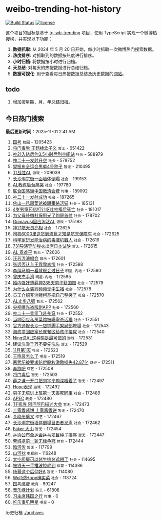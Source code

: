 # weibo-trending-hot-history

[![Build Status](https://github.com/lxw15337674/weibo-trending-hot-history/actions/workflows/nodejs.yml/badge.svg)](https://github.com/lxw15337674/weibo-trending-hot-history/actions)
[![license](https://img.shields.io/github/license/lxw15337674/weibo-trending-hot-history)](https://github.com/lxw15337674/weibo-trending-hot-history/blob/master/LICENSE)


这个项目的目标是基于 [tg-wb-trending](https://github.com/xiadd/tg-wb-trending) 项目，使用 TypeScript 实现一个微博热搜榜，并实现以下功能：

1. **数据抓取**: 从 2024 年 5 月 20 日开始，每小时抓取一次微博热门搜索数据。
2. **热度排序**: 对抓取到的数据按热度进行排序。
3. **小时归档**: 将数据按小时进行归档。
4. **天总结**: 对每天的热搜数据进行总结归档。
5. **数据可视化**: 用于查看每日热搜数据总结及历史数据的[网站](https://weibo-trending-hot-history.vercel.app/)。

## todo

1. 增加按星期、月、年总结归档。



## 今日热门搜索























































































































































































































































































































































































































































































































































































































































































































































































































































































































































































































































































































































































































































































































































































































































































































































































































































































































































































































































































































































































































































































































































































































































































































































































































































































































































































































































































































































































































































































































































































































































































































































































































































































































































































































































































































































































































































































































































































































































































































































































































































































































































































































































































































































































































































































































































































































































































































































































































































































































































































































































































































































































































































































































































































































































































































































































































































































































































































































































































































































































































































































































































































































































































































































































































































































































































































































































































































































































































































































































































































































































































































































































































































































































































































































































































































































































































































































































































































































































































































































































































































































































































































































































































































































































































































































































































































































































































































































































































































































































































































































































































































































































































































































































































































































































































































































































































































































































































































































































































































































































































































































































































































































































































































































































































































































































































































































































































































































































































































































































































































































































































































































































































































































































































































































































































































































































































































































































































































































































































































































































































































































































































































































































<!-- BEGIN -->

**最后更新时间**：2025-11-01 2:41 AM
1. [国考](https://m.weibo.cn/search?containerid=100103type%3D1%26t%3D10%26q%3D%E5%9B%BD%E8%80%83&stream_entry_id=31&isnewpage=1&extparam=seat%3D1%26band_rank%3D1%26lcate%3D5001%26flag%3D1%26pos%3D0%26filter_type%3Drealtimehot%26q%3D%25E5%259B%25BD%25E8%2580%2583%26c_type%3D31%26cate%3D5001%26stream_entry_id%3D31%26realpos%3D1%26dgr%3D0%26display_time%3D1761928587%26pre_seqid%3D17619285870740252667898&launchid=10000360-page_H5) `校园` - 1205423
2. [将门毒后 王鹤棣孟子义](https://m.weibo.cn/search?containerid=100103type%3D1%26t%3D10%26q%3D%E5%B0%86%E9%97%A8%E6%AF%92%E5%90%8E+%E7%8E%8B%E9%B9%A4%E6%A3%A3%E5%AD%9F%E5%AD%90%E4%B9%89&stream_entry_id=31&isnewpage=1&extparam=seat%3D1%26band_rank%3D2%26lcate%3D5001%26flag%3D2%26pos%3D1%26filter_type%3Drealtimehot%26q%3D%25E5%25B0%2586%25E9%2597%25A8%25E6%25AF%2592%25E5%2590%258E%2520%25E7%258E%258B%25E9%25B9%25A4%25E6%25A3%25A3%25E5%25AD%259F%25E5%25AD%2590%25E4%25B9%2589%26c_type%3D31%26cate%3D5001%26stream_entry_id%3D31%26realpos%3D2%26dgr%3D0%26display_time%3D1761928587%26pre_seqid%3D17619285870740252667898&launchid=10000360-page_H5) `暂无` - 651422
3. [神21入轨后约3.5小时后到空间站](https://m.weibo.cn/search?containerid=100103type%3D1%26t%3D10%26q%3D%23%E7%A5%9E21%E5%85%A5%E8%BD%A8%E5%90%8E%E7%BA%A63.5%E5%B0%8F%E6%97%B6%E5%90%8E%E5%88%B0%E7%A9%BA%E9%97%B4%E7%AB%99%23&stream_entry_id=31&isnewpage=1&extparam=seat%3D1%26band_rank%3D3%26lcate%3D5001%26flag%3D0%26pos%3D2%26filter_type%3Drealtimehot%26q%3D%2523%25E7%25A5%259E21%25E5%2585%25A5%25E8%25BD%25A8%25E5%2590%258E%25E7%25BA%25A63.5%25E5%25B0%258F%25E6%2597%25B6%25E5%2590%258E%25E5%2588%25B0%25E7%25A9%25BA%25E9%2597%25B4%25E7%25AB%2599%2523%26c_type%3D31%26cate%3D5001%26stream_entry_id%3D31%26realpos%3D3%26dgr%3D0%26display_time%3D1761928587%26pre_seqid%3D17619285870740252667898&launchid=10000360-page_H5) `社会` - 588979
4. [神二十一发射升空](https://m.weibo.cn/search?containerid=100103type%3D1%26t%3D10%26q%3D%23%E7%A5%9E%E4%BA%8C%E5%8D%81%E4%B8%80%E5%8F%91%E5%B0%84%E5%8D%87%E7%A9%BA%23&stream_entry_id=31&isnewpage=1&extparam=seat%3D1%26band_rank%3D4%26lcate%3D5001%26flag%3D1%26pos%3D4%26filter_type%3Drealtimehot%26q%3D%2523%25E7%25A5%259E%25E4%25BA%258C%25E5%258D%2581%25E4%25B8%2580%25E5%258F%2591%25E5%25B0%2584%25E5%258D%2587%25E7%25A9%25BA%2523%26c_type%3D31%26cate%3D5001%26stream_entry_id%3D31%26realpos%3D4%26dgr%3D0%26display_time%3D1761928587%26pre_seqid%3D17619285870740252667898&launchid=10000360-page_H5) `社会` - 578752
5. [樊振东全运会男单4号种子](https://m.weibo.cn/search?containerid=100103type%3D1%26t%3D10%26q%3D%E6%A8%8A%E6%8C%AF%E4%B8%9C%E5%85%A8%E8%BF%90%E4%BC%9A%E7%94%B7%E5%8D%954%E5%8F%B7%E7%A7%8D%E5%AD%90&stream_entry_id=31&isnewpage=1&extparam=seat%3D1%26band_rank%3D5%26lcate%3D5001%26flag%3D0%26pos%3D5%26filter_type%3Drealtimehot%26q%3D%25E6%25A8%258A%25E6%258C%25AF%25E4%25B8%259C%25E5%2585%25A8%25E8%25BF%2590%25E4%25BC%259A%25E7%2594%25B7%25E5%258D%25954%25E5%258F%25B7%25E7%25A7%258D%25E5%25AD%2590%26c_type%3D31%26cate%3D5001%26stream_entry_id%3D31%26realpos%3D5%26dgr%3D0%26display_time%3D1761928587%26pre_seqid%3D17619285870740252667898&launchid=10000360-page_H5) `暂无` - 210495
6. [T1战胜AL](https://m.weibo.cn/search?containerid=100103type%3D1%26t%3D10%26q%3DT1%E6%88%98%E8%83%9CAL&stream_entry_id=31&isnewpage=1&extparam=seat%3D1%26band_rank%3D6%26lcate%3D5001%26flag%3D0%26pos%3D6%26filter_type%3Drealtimehot%26q%3DT1%25E6%2588%2598%25E8%2583%259CAL%26c_type%3D31%26cate%3D5001%26stream_entry_id%3D31%26realpos%3D6%26dgr%3D0%26display_time%3D1761928587%26pre_seqid%3D17619285870740252667898&launchid=10000360-page_H5) `游戏` - 209039
7. [长沙潮宗街一面墙体倒塌](https://m.weibo.cn/search?containerid=100103type%3D1%26t%3D10%26q%3D%23%E9%95%BF%E6%B2%99%E6%BD%AE%E5%AE%97%E8%A1%97%E4%B8%80%E9%9D%A2%E5%A2%99%E4%BD%93%E5%80%92%E5%A1%8C%23&stream_entry_id=31&isnewpage=1&extparam=seat%3D1%26band_rank%3D7%26lcate%3D5001%26flag%3D0%26pos%3D7%26filter_type%3Drealtimehot%26q%3D%2523%25E9%2595%25BF%25E6%25B2%2599%25E6%25BD%25AE%25E5%25AE%2597%25E8%25A1%2597%25E4%25B8%2580%25E9%259D%25A2%25E5%25A2%2599%25E4%25BD%2593%25E5%2580%2592%25E5%25A1%258C%2523%26c_type%3D31%26cate%3D5001%26stream_entry_id%3D31%26realpos%3D7%26dgr%3D0%26display_time%3D1761928587%26pre_seqid%3D17619285870740252667898&launchid=10000360-page_H5) `社会` - 199153
8. [AL教练后台痛哭](https://m.weibo.cn/search?containerid=100103type%3D1%26t%3D10%26q%3D%23AL%E6%95%99%E7%BB%83%E5%90%8E%E5%8F%B0%E7%97%9B%E5%93%AD%23&stream_entry_id=31&isnewpage=1&extparam=seat%3D1%26band_rank%3D8%26lcate%3D5001%26flag%3D0%26pos%3D8%26filter_type%3Drealtimehot%26q%3D%2523AL%25E6%2595%2599%25E7%25BB%2583%25E5%2590%258E%25E5%258F%25B0%25E7%2597%259B%25E5%2593%25AD%2523%26c_type%3D31%26cate%3D5001%26stream_entry_id%3D31%26realpos%3D8%26dgr%3D0%26display_time%3D1761928587%26pre_seqid%3D17619285870740252667898&launchid=10000360-page_H5) `社会` - 197780
9. [联合国感谢中国缴清会费](https://m.weibo.cn/search?containerid=100103type%3D1%26t%3D10%26q%3D%23%E8%81%94%E5%90%88%E5%9B%BD%E6%84%9F%E8%B0%A2%E4%B8%AD%E5%9B%BD%E7%BC%B4%E6%B8%85%E4%BC%9A%E8%B4%B9%23&stream_entry_id=31&isnewpage=1&extparam=seat%3D1%26band_rank%3D9%26lcate%3D5001%26flag%3D0%26pos%3D9%26filter_type%3Drealtimehot%26q%3D%2523%25E8%2581%2594%25E5%2590%2588%25E5%259B%25BD%25E6%2584%259F%25E8%25B0%25A2%25E4%25B8%25AD%25E5%259B%25BD%25E7%25BC%25B4%25E6%25B8%2585%25E4%25BC%259A%25E8%25B4%25B9%2523%26c_type%3D31%26cate%3D5001%26stream_entry_id%3D31%26realpos%3D9%26dgr%3D0%26display_time%3D1761928587%26pre_seqid%3D17619285870740252667898&launchid=10000360-page_H5) `时事` - 189092
10. [神二十一发射成功](https://m.weibo.cn/search?containerid=100103type%3D1%26t%3D10%26q%3D%23%E7%A5%9E%E4%BA%8C%E5%8D%81%E4%B8%80%E5%8F%91%E5%B0%84%E6%88%90%E5%8A%9F%23&stream_entry_id=31&isnewpage=1&extparam=seat%3D1%26band_rank%3D10%26lcate%3D5001%26flag%3D1%26pos%3D10%26filter_type%3Drealtimehot%26q%3D%2523%25E7%25A5%259E%25E4%25BA%258C%25E5%258D%2581%25E4%25B8%2580%25E5%258F%2591%25E5%25B0%2584%25E6%2588%2590%25E5%258A%259F%2523%26c_type%3D31%26cate%3D5001%26stream_entry_id%3D31%26realpos%3D10%26dgr%3D0%26display_time%3D1761928587%26pre_seqid%3D17619285870740252667898&launchid=10000360-page_H5) `社会` - 187265
11. [佛山一私房菜馆被曝宰杀活猫](https://m.weibo.cn/search?containerid=100103type%3D1%26t%3D10%26q%3D%23%E4%BD%9B%E5%B1%B1%E4%B8%80%E7%A7%81%E6%88%BF%E8%8F%9C%E9%A6%86%E8%A2%AB%E6%9B%9D%E5%AE%B0%E6%9D%80%E6%B4%BB%E7%8C%AB%23&stream_entry_id=31&isnewpage=1&extparam=seat%3D1%26band_rank%3D11%26lcate%3D5001%26flag%3D0%26pos%3D11%26filter_type%3Drealtimehot%26q%3D%2523%25E4%25BD%259B%25E5%25B1%25B1%25E4%25B8%2580%25E7%25A7%2581%25E6%2588%25BF%25E8%258F%259C%25E9%25A6%2586%25E8%25A2%25AB%25E6%259B%259D%25E5%25AE%25B0%25E6%259D%2580%25E6%25B4%25BB%25E7%258C%25AB%2523%26c_type%3D31%26cate%3D5001%26stream_entry_id%3D31%26realpos%3D11%26dgr%3D0%26display_time%3D1761928587%26pre_seqid%3D17619285870740252667898&launchid=10000360-page_H5) `社会` - 185131
12. [4岁男童药店打针呕吐抽搐后死亡](https://m.weibo.cn/search?containerid=100103type%3D1%26t%3D10%26q%3D%234%E5%B2%81%E7%94%B7%E7%AB%A5%E8%8D%AF%E5%BA%97%E6%89%93%E9%92%88%E5%91%95%E5%90%90%E6%8A%BD%E6%90%90%E5%90%8E%E6%AD%BB%E4%BA%A1%23&stream_entry_id=31&isnewpage=1&extparam=seat%3D1%26band_rank%3D12%26lcate%3D5001%26flag%3D0%26pos%3D12%26filter_type%3Drealtimehot%26q%3D%25234%25E5%25B2%2581%25E7%2594%25B7%25E7%25AB%25A5%25E8%258D%25AF%25E5%25BA%2597%25E6%2589%2593%25E9%2592%2588%25E5%2591%2595%25E5%2590%2590%25E6%258A%25BD%25E6%2590%2590%25E5%2590%258E%25E6%25AD%25BB%25E4%25BA%25A1%2523%26c_type%3D31%26cate%3D5001%26stream_entry_id%3D31%26realpos%3D12%26dgr%3D0%26display_time%3D1761928587%26pre_seqid%3D17619285870740252667898&launchid=10000360-page_H5) `社会` - 181017
13. [为父母补缴社保用光了购房首付](https://m.weibo.cn/search?containerid=100103type%3D1%26t%3D10%26q%3D%23%E4%B8%BA%E7%88%B6%E6%AF%8D%E8%A1%A5%E7%BC%B4%E7%A4%BE%E4%BF%9D%E7%94%A8%E5%85%89%E4%BA%86%E8%B4%AD%E6%88%BF%E9%A6%96%E4%BB%98%23&stream_entry_id=31&isnewpage=1&extparam=seat%3D1%26band_rank%3D13%26lcate%3D5001%26flag%3D0%26pos%3D13%26filter_type%3Drealtimehot%26q%3D%2523%25E4%25B8%25BA%25E7%2588%25B6%25E6%25AF%258D%25E8%25A1%25A5%25E7%25BC%25B4%25E7%25A4%25BE%25E4%25BF%259D%25E7%2594%25A8%25E5%2585%2589%25E4%25BA%2586%25E8%25B4%25AD%25E6%2588%25BF%25E9%25A6%2596%25E4%25BB%2598%2523%26c_type%3D31%26cate%3D5001%26stream_entry_id%3D31%26realpos%3D13%26dgr%3D0%26display_time%3D1761928587%26pre_seqid%3D17619285870740252667898&launchid=10000360-page_H5) `社会` - 178702
14. [Gumayusi回应淘汰AL](https://m.weibo.cn/search?containerid=100103type%3D1%26t%3D10%26q%3DGumayusi%E5%9B%9E%E5%BA%94%E6%B7%98%E6%B1%B0AL&stream_entry_id=31&isnewpage=1&extparam=seat%3D1%26band_rank%3D14%26lcate%3D5001%26flag%3D0%26pos%3D14%26filter_type%3Drealtimehot%26q%3DGumayusi%25E5%259B%259E%25E5%25BA%2594%25E6%25B7%2598%25E6%25B1%25B0AL%26c_type%3D31%26cate%3D5001%26stream_entry_id%3D31%26realpos%3D14%26dgr%3D0%26display_time%3D1761928587%26pre_seqid%3D17619285870740252667898&launchid=10000360-page_H5) `游戏` - 175193
15. [神21航天员亮相](https://m.weibo.cn/search?containerid=100103type%3D1%26t%3D10%26q%3D%23%E7%A5%9E21%E8%88%AA%E5%A4%A9%E5%91%98%E4%BA%AE%E7%9B%B8%23&stream_entry_id=31&isnewpage=1&extparam=seat%3D1%26band_rank%3D15%26lcate%3D5001%26flag%3D0%26pos%3D15%26filter_type%3Drealtimehot%26q%3D%2523%25E7%25A5%259E21%25E8%2588%25AA%25E5%25A4%25A9%25E5%2591%2598%25E4%25BA%25AE%25E7%259B%25B8%2523%26c_type%3D31%26cate%3D5001%26stream_entry_id%3D31%26realpos%3D15%26dgr%3D0%26display_time%3D1761928587%26pre_seqid%3D17619285870740252667898&launchid=10000360-page_H5) `社会` - 172625
16. [司机6000里送货到酒泉才知是航天保障车](https://m.weibo.cn/search?containerid=100103type%3D1%26t%3D10%26q%3D%23%E5%8F%B8%E6%9C%BA6000%E9%87%8C%E9%80%81%E8%B4%A7%E5%88%B0%E9%85%92%E6%B3%89%E6%89%8D%E7%9F%A5%E6%98%AF%E8%88%AA%E5%A4%A9%E4%BF%9D%E9%9A%9C%E8%BD%A6%23&stream_entry_id=31&isnewpage=1&extparam=seat%3D1%26band_rank%3D16%26lcate%3D5001%26flag%3D0%26pos%3D16%26filter_type%3Drealtimehot%26q%3D%2523%25E5%258F%25B8%25E6%259C%25BA6000%25E9%2587%258C%25E9%2580%2581%25E8%25B4%25A7%25E5%2588%25B0%25E9%2585%2592%25E6%25B3%2589%25E6%2589%258D%25E7%259F%25A5%25E6%2598%25AF%25E8%2588%25AA%25E5%25A4%25A9%25E4%25BF%259D%25E9%259A%259C%25E8%25BD%25A6%2523%26c_type%3D31%26cate%3D5001%26stream_entry_id%3D31%26realpos%3D16%26dgr%3D0%26display_time%3D1761928587%26pre_seqid%3D17619285870740252667898&launchid=10000360-page_H5) `社会` - 172625
17. [科学家研发能治病的毒液机器人](https://m.weibo.cn/search?containerid=100103type%3D1%26t%3D10%26q%3D%23%E7%A7%91%E5%AD%A6%E5%AE%B6%E7%A0%94%E5%8F%91%E8%83%BD%E6%B2%BB%E7%97%85%E7%9A%84%E6%AF%92%E6%B6%B2%E6%9C%BA%E5%99%A8%E4%BA%BA%23&stream_entry_id=31&isnewpage=1&extparam=seat%3D1%26band_rank%3D17%26lcate%3D5001%26flag%3D1%26pos%3D17%26filter_type%3Drealtimehot%26q%3D%2523%25E7%25A7%2591%25E5%25AD%25A6%25E5%25AE%25B6%25E7%25A0%2594%25E5%258F%2591%25E8%2583%25BD%25E6%25B2%25BB%25E7%2597%2585%25E7%259A%2584%25E6%25AF%2592%25E6%25B6%25B2%25E6%259C%25BA%25E5%2599%25A8%25E4%25BA%25BA%2523%26c_type%3D31%26cate%3D5001%26stream_entry_id%3D31%26realpos%3D17%26dgr%3D0%26display_time%3D1761928587%26pre_seqid%3D17619285870740252667898&launchid=10000360-page_H5) `社会` - 172619
18. [731导演穿防弹衣出席日本试映](https://m.weibo.cn/search?containerid=100103type%3D1%26t%3D10%26q%3D731%E5%AF%BC%E6%BC%94%E7%A9%BF%E9%98%B2%E5%BC%B9%E8%A1%A3%E5%87%BA%E5%B8%AD%E6%97%A5%E6%9C%AC%E8%AF%95%E6%98%A0&stream_entry_id=31&isnewpage=1&extparam=seat%3D1%26band_rank%3D18%26lcate%3D5001%26flag%3D0%26pos%3D18%26filter_type%3Drealtimehot%26q%3D731%25E5%25AF%25BC%25E6%25BC%2594%25E7%25A9%25BF%25E9%2598%25B2%25E5%25BC%25B9%25E8%25A1%25A3%25E5%2587%25BA%25E5%25B8%25AD%25E6%2597%25A5%25E6%259C%25AC%25E8%25AF%2595%25E6%2598%25A0%26c_type%3D31%26cate%3D5001%26stream_entry_id%3D31%26realpos%3D18%26dgr%3D0%26display_time%3D1761928587%26pre_seqid%3D17619285870740252667898&launchid=10000360-page_H5) `暂无` - 172615
19. [AL 意难平](https://m.weibo.cn/search?containerid=100103type%3D1%26t%3D10%26q%3DAL+%E6%84%8F%E9%9A%BE%E5%B9%B3&stream_entry_id=31&isnewpage=1&extparam=seat%3D1%26band_rank%3D19%26lcate%3D5001%26flag%3D0%26pos%3D19%26filter_type%3Drealtimehot%26q%3DAL%2520%25E6%2584%258F%25E9%259A%25BE%25E5%25B9%25B3%26c_type%3D31%26cate%3D5001%26stream_entry_id%3D31%26realpos%3D19%26dgr%3D0%26display_time%3D1761928587%26pre_seqid%3D17619285870740252667898&launchid=10000360-page_H5) `暂无` - 172606
20. [汪苏泷演唱会](https://m.weibo.cn/search?containerid=100103type%3D1%26t%3D10%26q%3D%E6%B1%AA%E8%8B%8F%E6%B3%B7%E6%BC%94%E5%94%B1%E4%BC%9A&stream_entry_id=31&isnewpage=1&extparam=seat%3D1%26band_rank%3D20%26lcate%3D5001%26flag%3D0%26pos%3D20%26filter_type%3Drealtimehot%26q%3D%25E6%25B1%25AA%25E8%258B%258F%25E6%25B3%25B7%25E6%25BC%2594%25E5%2594%25B1%25E4%25BC%259A%26c_type%3D31%26cate%3D5001%26stream_entry_id%3D31%26realpos%3D20%26dgr%3D0%26display_time%3D1761928587%26pre_seqid%3D17619285870740252667898&launchid=10000360-page_H5) `音乐` - 172601
21. [张远否认与王霏霏恋情](https://m.weibo.cn/search?containerid=100103type%3D1%26t%3D10%26q%3D%23%E5%BC%A0%E8%BF%9C%E5%90%A6%E8%AE%A4%E4%B8%8E%E7%8E%8B%E9%9C%8F%E9%9C%8F%E6%81%8B%E6%83%85%23&stream_entry_id=31&isnewpage=1&extparam=seat%3D1%26band_rank%3D21%26lcate%3D5001%26flag%3D2%26pos%3D21%26filter_type%3Drealtimehot%26q%3D%2523%25E5%25BC%25A0%25E8%25BF%259C%25E5%2590%25A6%25E8%25AE%25A4%25E4%25B8%258E%25E7%258E%258B%25E9%259C%258F%25E9%259C%258F%25E6%2581%258B%25E6%2583%2585%2523%26c_type%3D31%26cate%3D5001%26stream_entry_id%3D31%26realpos%3D21%26dgr%3D0%26display_time%3D1761928587%26pre_seqid%3D17619285870740252667898&launchid=10000360-page_H5) `社会` - 172598
22. [李纯马頔一看就很会过日子](https://m.weibo.cn/search?containerid=100103type%3D1%26t%3D10%26q%3D%E6%9D%8E%E7%BA%AF%E9%A9%AC%E9%A0%94%E4%B8%80%E7%9C%8B%E5%B0%B1%E5%BE%88%E4%BC%9A%E8%BF%87%E6%97%A5%E5%AD%90&stream_entry_id=31&isnewpage=1&extparam=seat%3D1%26band_rank%3D22%26lcate%3D5001%26flag%3D2%26pos%3D22%26filter_type%3Drealtimehot%26q%3D%25E6%259D%258E%25E7%25BA%25AF%25E9%25A9%25AC%25E9%25A0%2594%25E4%25B8%2580%25E7%259C%258B%25E5%25B0%25B1%25E5%25BE%2588%25E4%25BC%259A%25E8%25BF%2587%25E6%2597%25A5%25E5%25AD%2590%26c_type%3D31%26cate%3D5001%26stream_entry_id%3D31%26realpos%3D22%26dgr%3D0%26display_time%3D1761928587%26pre_seqid%3D17619285870740252667898&launchid=10000360-page_H5) `明星-内地` - 172590
23. [曾庆杰手滑](https://m.weibo.cn/search?containerid=100103type%3D1%26t%3D10%26q%3D%E6%9B%BE%E5%BA%86%E6%9D%B0%E6%89%8B%E6%BB%91&stream_entry_id=31&isnewpage=1&extparam=seat%3D1%26band_rank%3D23%26lcate%3D5001%26flag%3D1%26pos%3D23%26filter_type%3Drealtimehot%26q%3D%25E6%259B%25BE%25E5%25BA%2586%25E6%259D%25B0%25E6%2589%258B%25E6%25BB%2591%26c_type%3D31%26cate%3D5001%26stream_entry_id%3D31%26realpos%3D23%26dgr%3D0%26display_time%3D1761928587%26pre_seqid%3D17619285870740252667898&launchid=10000360-page_H5) `明星-内地` - 172585
24. [婚内强奸遭羁押285天男子获国赔](https://m.weibo.cn/search?containerid=100103type%3D1%26t%3D10%26q%3D%23%E5%A9%9A%E5%86%85%E5%BC%BA%E5%A5%B8%E9%81%AD%E7%BE%81%E6%8A%BC285%E5%A4%A9%E7%94%B7%E5%AD%90%E8%8E%B7%E5%9B%BD%E8%B5%94%23&stream_entry_id=31&isnewpage=1&extparam=seat%3D1%26band_rank%3D24%26lcate%3D5001%26flag%3D0%26pos%3D24%26filter_type%3Drealtimehot%26q%3D%2523%25E5%25A9%259A%25E5%2586%2585%25E5%25BC%25BA%25E5%25A5%25B8%25E9%2581%25AD%25E7%25BE%2581%25E6%258A%25BC285%25E5%25A4%25A9%25E7%2594%25B7%25E5%25AD%2590%25E8%258E%25B7%25E5%259B%25BD%25E8%25B5%2594%2523%26c_type%3D31%26cate%3D5001%26stream_entry_id%3D31%26realpos%3D24%26dgr%3D0%26display_time%3D1761928587%26pre_seqid%3D17619285870740252667898&launchid=10000360-page_H5) `社会` - 172579
25. [为什么女装裤频频无中生裆](https://m.weibo.cn/search?containerid=100103type%3D1%26t%3D10%26q%3D%23%E4%B8%BA%E4%BB%80%E4%B9%88%E5%A5%B3%E8%A3%85%E8%A3%A4%E9%A2%91%E9%A2%91%E6%97%A0%E4%B8%AD%E7%94%9F%E8%A3%86%23&stream_entry_id=31&isnewpage=1&extparam=seat%3D1%26band_rank%3D25%26lcate%3D5001%26flag%3D0%26pos%3D25%26filter_type%3Drealtimehot%26q%3D%2523%25E4%25B8%25BA%25E4%25BB%2580%25E4%25B9%2588%25E5%25A5%25B3%25E8%25A3%2585%25E8%25A3%25A4%25E9%25A2%2591%25E9%25A2%2591%25E6%2597%25A0%25E4%25B8%25AD%25E7%2594%259F%25E8%25A3%2586%2523%26c_type%3D31%26cate%3D5001%26stream_entry_id%3D31%26realpos%3D25%26dgr%3D0%26display_time%3D1761928587%26pre_seqid%3D17619285870740252667898&launchid=10000360-page_H5) `社会` - 172578
26. [员工介绍非洲狮柯基把自己整笑了](https://m.weibo.cn/search?containerid=100103type%3D1%26t%3D10%26q%3D%23%E5%91%98%E5%B7%A5%E4%BB%8B%E7%BB%8D%E9%9D%9E%E6%B4%B2%E7%8B%AE%E6%9F%AF%E5%9F%BA%E6%8A%8A%E8%87%AA%E5%B7%B1%E6%95%B4%E7%AC%91%E4%BA%86%23&stream_entry_id=31&isnewpage=1&extparam=seat%3D1%26band_rank%3D26%26lcate%3D5001%26flag%3D1%26pos%3D26%26filter_type%3Drealtimehot%26q%3D%2523%25E5%2591%2598%25E5%25B7%25A5%25E4%25BB%258B%25E7%25BB%258D%25E9%259D%259E%25E6%25B4%25B2%25E7%258B%25AE%25E6%259F%25AF%25E5%259F%25BA%25E6%258A%258A%25E8%2587%25AA%25E5%25B7%25B1%25E6%2595%25B4%25E7%25AC%2591%25E4%25BA%2586%2523%26c_type%3D31%26cate%3D5001%26stream_entry_id%3D31%26realpos%3D26%26dgr%3D0%26display_time%3D1761928587%26pre_seqid%3D17619285870740252667898&launchid=10000360-page_H5) `社会` - 172570
27. [AL止步八强](https://m.weibo.cn/search?containerid=100103type%3D1%26t%3D10%26q%3DAL%E6%AD%A2%E6%AD%A5%E5%85%AB%E5%BC%BA&stream_entry_id=31&isnewpage=1&extparam=seat%3D1%26band_rank%3D27%26lcate%3D5001%26flag%3D0%26pos%3D27%26filter_type%3Drealtimehot%26q%3DAL%25E6%25AD%25A2%25E6%25AD%25A5%25E5%2585%25AB%25E5%25BC%25BA%26c_type%3D31%26cate%3D5001%26stream_entry_id%3D31%26realpos%3D27%26dgr%3D0%26display_time%3D1761928587%26pre_seqid%3D17619285870740252667898&launchid=10000360-page_H5) `暂无` - 172562
28. [央视曝光盗版剧APP](https://m.weibo.cn/search?containerid=100103type%3D1%26t%3D10%26q%3D%23%E5%A4%AE%E8%A7%86%E6%9B%9D%E5%85%89%E7%9B%97%E7%89%88%E5%89%A7APP%23&stream_entry_id=31&isnewpage=1&extparam=seat%3D1%26band_rank%3D28%26lcate%3D5001%26flag%3D0%26pos%3D28%26filter_type%3Drealtimehot%26q%3D%2523%25E5%25A4%25AE%25E8%25A7%2586%25E6%259B%259D%25E5%2585%2589%25E7%259B%2597%25E7%2589%2588%25E5%2589%25A7APP%2523%26c_type%3D31%26cate%3D5001%26stream_entry_id%3D31%26realpos%3D28%26dgr%3D0%26display_time%3D1761928587%26pre_seqid%3D17619285870740252667898&launchid=10000360-page_H5) `社会` - 172560
29. [神二十一乘组飞赴苍穹](https://m.weibo.cn/search?containerid=100103type%3D1%26t%3D10%26q%3D%23%E7%A5%9E%E4%BA%8C%E5%8D%81%E4%B8%80%E4%B9%98%E7%BB%84%E9%A3%9E%E8%B5%B4%E8%8B%8D%E7%A9%B9%23&stream_entry_id=31&isnewpage=1&extparam=seat%3D1%26band_rank%3D29%26lcate%3D5001%26flag%3D1%26pos%3D29%26filter_type%3Drealtimehot%26q%3D%2523%25E7%25A5%259E%25E4%25BA%258C%25E5%258D%2581%25E4%25B8%2580%25E4%25B9%2598%25E7%25BB%2584%25E9%25A3%259E%25E8%25B5%25B4%25E8%258B%258D%25E7%25A9%25B9%2523%26c_type%3D31%26cate%3D5001%26stream_entry_id%3D31%26realpos%3D29%26dgr%3D0%26display_time%3D1761928587%26pre_seqid%3D17619285870740252667898&launchid=10000360-page_H5) `社会` - 172552
30. [当地回应私房菜馆被曝宰杀活猫](https://m.weibo.cn/search?containerid=100103type%3D1%26t%3D10%26q%3D%23%E5%BD%93%E5%9C%B0%E5%9B%9E%E5%BA%94%E7%A7%81%E6%88%BF%E8%8F%9C%E9%A6%86%E8%A2%AB%E6%9B%9D%E5%AE%B0%E6%9D%80%E6%B4%BB%E7%8C%AB%23&stream_entry_id=31&isnewpage=1&extparam=seat%3D1%26band_rank%3D30%26lcate%3D5001%26flag%3D1%26pos%3D30%26filter_type%3Drealtimehot%26q%3D%2523%25E5%25BD%2593%25E5%259C%25B0%25E5%259B%259E%25E5%25BA%2594%25E7%25A7%2581%25E6%2588%25BF%25E8%258F%259C%25E9%25A6%2586%25E8%25A2%25AB%25E6%259B%259D%25E5%25AE%25B0%25E6%259D%2580%25E6%25B4%25BB%25E7%258C%25AB%2523%26c_type%3D31%26cate%3D5001%26stream_entry_id%3D31%26realpos%3D30%26dgr%3D0%26display_time%3D1761928587%26pre_seqid%3D17619285870740252667898&launchid=10000360-page_H5) `社会` - 172551
31. [官方通报长沙一店铺脚手架局部垮塌](https://m.weibo.cn/search?containerid=100103type%3D1%26t%3D10%26q%3D%23%E5%AE%98%E6%96%B9%E9%80%9A%E6%8A%A5%E9%95%BF%E6%B2%99%E4%B8%80%E5%BA%97%E9%93%BA%E8%84%9A%E6%89%8B%E6%9E%B6%E5%B1%80%E9%83%A8%E5%9E%AE%E5%A1%8C%23&stream_entry_id=31&isnewpage=1&extparam=seat%3D1%26band_rank%3D31%26lcate%3D5001%26flag%3D1%26pos%3D31%26filter_type%3Drealtimehot%26q%3D%2523%25E5%25AE%2598%25E6%2596%25B9%25E9%2580%259A%25E6%258A%25A5%25E9%2595%25BF%25E6%25B2%2599%25E4%25B8%2580%25E5%25BA%2597%25E9%2593%25BA%25E8%2584%259A%25E6%2589%258B%25E6%259E%25B6%25E5%25B1%2580%25E9%2583%25A8%25E5%259E%25AE%25E5%25A1%258C%2523%26c_type%3D31%26cate%3D5001%26stream_entry_id%3D31%26realpos%3D31%26dgr%3D0%26display_time%3D1761928587%26pre_seqid%3D17619285870740252667898&launchid=10000360-page_H5) `社会` - 172543
32. [海底捞回应家长就餐区给孩子接尿](https://m.weibo.cn/search?containerid=100103type%3D1%26t%3D10%26q%3D%23%E6%B5%B7%E5%BA%95%E6%8D%9E%E5%9B%9E%E5%BA%94%E5%AE%B6%E9%95%BF%E5%B0%B1%E9%A4%90%E5%8C%BA%E7%BB%99%E5%AD%A9%E5%AD%90%E6%8E%A5%E5%B0%BF%23&stream_entry_id=31&isnewpage=1&extparam=seat%3D1%26band_rank%3D32%26lcate%3D5001%26flag%3D0%26pos%3D32%26filter_type%3Drealtimehot%26q%3D%2523%25E6%25B5%25B7%25E5%25BA%2595%25E6%258D%259E%25E5%259B%259E%25E5%25BA%2594%25E5%25AE%25B6%25E9%2595%25BF%25E5%25B0%25B1%25E9%25A4%2590%25E5%258C%25BA%25E7%25BB%2599%25E5%25AD%25A9%25E5%25AD%2590%25E6%258E%25A5%25E5%25B0%25BF%2523%26c_type%3D31%26cate%3D5001%26stream_entry_id%3D31%26realpos%3D32%26dgr%3D0%26display_time%3D1761928587%26pre_seqid%3D17619285870740252667898&launchid=10000360-page_H5) `社会` - 172540
33. [Ning说AL这种输是最可惜的](https://m.weibo.cn/search?containerid=100103type%3D1%26t%3D10%26q%3DNing%E8%AF%B4AL%E8%BF%99%E7%A7%8D%E8%BE%93%E6%98%AF%E6%9C%80%E5%8F%AF%E6%83%9C%E7%9A%84&stream_entry_id=31&isnewpage=1&extparam=seat%3D1%26band_rank%3D33%26lcate%3D5001%26flag%3D0%26pos%3D33%26filter_type%3Drealtimehot%26q%3DNing%25E8%25AF%25B4AL%25E8%25BF%2599%25E7%25A7%258D%25E8%25BE%2593%25E6%2598%25AF%25E6%259C%2580%25E5%258F%25AF%25E6%2583%259C%25E7%259A%2584%26c_type%3D31%26cate%3D5001%26stream_entry_id%3D31%26realpos%3D33%26dgr%3D0%26display_time%3D1761928587%26pre_seqid%3D17619285870740252667898&launchid=10000360-page_H5) `游戏` - 172531
34. [建议洗澡千万不要先洗头](https://m.weibo.cn/search?containerid=100103type%3D1%26t%3D10%26q%3D%E5%BB%BA%E8%AE%AE%E6%B4%97%E6%BE%A1%E5%8D%83%E4%B8%87%E4%B8%8D%E8%A6%81%E5%85%88%E6%B4%97%E5%A4%B4&stream_entry_id=31&isnewpage=1&extparam=seat%3D1%26band_rank%3D34%26lcate%3D5001%26flag%3D0%26pos%3D34%26filter_type%3Drealtimehot%26q%3D%25E5%25BB%25BA%25E8%25AE%25AE%25E6%25B4%2597%25E6%25BE%25A1%25E5%258D%2583%25E4%25B8%2587%25E4%25B8%258D%25E8%25A6%2581%25E5%2585%2588%25E6%25B4%2597%25E5%25A4%25B4%26c_type%3D31%26cate%3D5001%26stream_entry_id%3D31%26realpos%3D34%26dgr%3D0%26display_time%3D1761928587%26pre_seqid%3D17619285870740252667898&launchid=10000360-page_H5) `暂无` - 172529
35. [11月第1天](https://m.weibo.cn/search?containerid=100103type%3D1%26t%3D10%26q%3D%2311%E6%9C%88%E7%AC%AC1%E5%A4%A9%23&stream_entry_id=31&isnewpage=1&extparam=seat%3D1%26band_rank%3D35%26lcate%3D5001%26flag%3D1%26pos%3D35%26filter_type%3Drealtimehot%26q%3D%252311%25E6%259C%2588%25E7%25AC%25AC1%25E5%25A4%25A9%2523%26c_type%3D31%26cate%3D5001%26stream_entry_id%3D31%26realpos%3D35%26dgr%3D0%26display_time%3D1761928587%26pre_seqid%3D17619285870740252667898&launchid=10000360-page_H5) `社会` - 172523
36. [王晓晨怎么了](https://m.weibo.cn/search?containerid=100103type%3D1%26t%3D10%26q%3D%23%E7%8E%8B%E6%99%93%E6%99%A8%E6%80%8E%E4%B9%88%E4%BA%86%23&stream_entry_id=31&isnewpage=1&extparam=seat%3D1%26band_rank%3D36%26lcate%3D5001%26flag%3D0%26pos%3D36%26filter_type%3Drealtimehot%26q%3D%2523%25E7%258E%258B%25E6%2599%2593%25E6%2599%25A8%25E6%2580%258E%25E4%25B9%2588%25E4%25BA%2586%2523%26c_type%3D31%26cate%3D5001%26stream_entry_id%3D31%26realpos%3D36%26dgr%3D0%26display_time%3D1761928587%26pre_seqid%3D17619285870740252667898&launchid=10000360-page_H5) `明星` - 172519
37. [寒武纪被要求赔偿股权激励损失42.87亿](https://m.weibo.cn/search?containerid=100103type%3D1%26t%3D10%26q%3D%23%E5%AF%92%E6%AD%A6%E7%BA%AA%E8%A2%AB%E8%A6%81%E6%B1%82%E8%B5%94%E5%81%BF%E8%82%A1%E6%9D%83%E6%BF%80%E5%8A%B1%E6%8D%9F%E5%A4%B142.87%E4%BA%BF%23&stream_entry_id=31&isnewpage=1&extparam=seat%3D1%26band_rank%3D37%26lcate%3D5001%26flag%3D1%26pos%3D37%26filter_type%3Drealtimehot%26q%3D%2523%25E5%25AF%2592%25E6%25AD%25A6%25E7%25BA%25AA%25E8%25A2%25AB%25E8%25A6%2581%25E6%25B1%2582%25E8%25B5%2594%25E5%2581%25BF%25E8%2582%25A1%25E6%259D%2583%25E6%25BF%2580%25E5%258A%25B1%25E6%258D%259F%25E5%25A4%25B142.87%25E4%25BA%25BF%2523%26c_type%3D31%26cate%3D5001%26stream_entry_id%3D31%26realpos%3D37%26dgr%3D0%26display_time%3D1761928587%26pre_seqid%3D17619285870740252667898&launchid=10000360-page_H5) `财经` - 172511
38. [奔跑吧](https://m.weibo.cn/search?containerid=100103type%3D1%26t%3D10%26q%3D%E5%A5%94%E8%B7%91%E5%90%A7&stream_entry_id=31&isnewpage=1&extparam=seat%3D1%26band_rank%3D38%26lcate%3D5001%26flag%3D1%26pos%3D38%26filter_type%3Drealtimehot%26q%3D%25E5%25A5%2594%25E8%25B7%2591%25E5%2590%25A7%26c_type%3D31%26cate%3D5001%26stream_entry_id%3D31%26realpos%3D38%26dgr%3D0%26display_time%3D1761928587%26pre_seqid%3D17619285870740252667898&launchid=10000360-page_H5) `综艺` - 172508
39. [将门毒后](https://m.weibo.cn/search?containerid=100103type%3D1%26t%3D10%26q%3D%E5%B0%86%E9%97%A8%E6%AF%92%E5%90%8E&stream_entry_id=31&isnewpage=1&extparam=seat%3D1%26band_rank%3D39%26lcate%3D5001%26flag%3D0%26pos%3D39%26filter_type%3Drealtimehot%26q%3D%25E5%25B0%2586%25E9%2597%25A8%25E6%25AF%2592%25E5%2590%258E%26c_type%3D31%26cate%3D5001%26stream_entry_id%3D31%26realpos%3D39%26dgr%3D0%26display_time%3D1761928587%26pre_seqid%3D17619285870740252667898&launchid=10000360-page_H5) `暂无` - 172503
40. [薛之谦一开口把刘宇宁周深噎着了](https://m.weibo.cn/search?containerid=100103type%3D1%26t%3D10%26q%3D%E8%96%9B%E4%B9%8B%E8%B0%A6%E4%B8%80%E5%BC%80%E5%8F%A3%E6%8A%8A%E5%88%98%E5%AE%87%E5%AE%81%E5%91%A8%E6%B7%B1%E5%99%8E%E7%9D%80%E4%BA%86&stream_entry_id=31&isnewpage=1&extparam=seat%3D1%26band_rank%3D40%26lcate%3D5001%26flag%3D1%26pos%3D40%26filter_type%3Drealtimehot%26q%3D%25E8%2596%259B%25E4%25B9%258B%25E8%25B0%25A6%25E4%25B8%2580%25E5%25BC%2580%25E5%258F%25A3%25E6%258A%258A%25E5%2588%2598%25E5%25AE%2587%25E5%25AE%2581%25E5%2591%25A8%25E6%25B7%25B1%25E5%2599%258E%25E7%259D%2580%25E4%25BA%2586%26c_type%3D31%26cate%3D5001%26stream_entry_id%3D31%26realpos%3D40%26dgr%3D0%26display_time%3D1761928587%26pre_seqid%3D17619285870740252667898&launchid=10000360-page_H5) `暂无` - 172497
41. [Hope表现](https://m.weibo.cn/search?containerid=100103type%3D1%26t%3D10%26q%3D%23Hope%E8%A1%A8%E7%8E%B0%23&stream_entry_id=31&isnewpage=1&extparam=seat%3D1%26band_rank%3D41%26lcate%3D5001%26flag%3D0%26pos%3D41%26filter_type%3Drealtimehot%26q%3D%2523Hope%25E8%25A1%25A8%25E7%258E%25B0%2523%26c_type%3D31%26cate%3D5001%26stream_entry_id%3D31%26realpos%3D41%26dgr%3D0%26display_time%3D1761928587%26pre_seqid%3D17619285870740252667898&launchid=10000360-page_H5) `游戏` - 172492
42. [男子无培训上班第一天害死同事](https://m.weibo.cn/search?containerid=100103type%3D1%26t%3D10%26q%3D%23%E7%94%B7%E5%AD%90%E6%97%A0%E5%9F%B9%E8%AE%AD%E4%B8%8A%E7%8F%AD%E7%AC%AC%E4%B8%80%E5%A4%A9%E5%AE%B3%E6%AD%BB%E5%90%8C%E4%BA%8B%23&stream_entry_id=31&isnewpage=1&extparam=seat%3D1%26band_rank%3D42%26lcate%3D5001%26flag%3D0%26pos%3D42%26filter_type%3Drealtimehot%26q%3D%2523%25E7%2594%25B7%25E5%25AD%2590%25E6%2597%25A0%25E5%259F%25B9%25E8%25AE%25AD%25E4%25B8%258A%25E7%258F%25AD%25E7%25AC%25AC%25E4%25B8%2580%25E5%25A4%25A9%25E5%25AE%25B3%25E6%25AD%25BB%25E5%2590%258C%25E4%25BA%258B%2523%26c_type%3D31%26cate%3D5001%26stream_entry_id%3D31%26realpos%3D42%26dgr%3D0%26display_time%3D1761928587%26pre_seqid%3D17619285870740252667898&launchid=10000360-page_H5) `社会` - 172489
43. [APEC](https://m.weibo.cn/search?containerid=100103type%3D1%26t%3D10%26q%3DAPEC&stream_entry_id=31&isnewpage=1&extparam=seat%3D1%26band_rank%3D43%26lcate%3D5001%26flag%3D0%26pos%3D43%26filter_type%3Drealtimehot%26q%3DAPEC%26c_type%3D31%26cate%3D5001%26stream_entry_id%3D31%26realpos%3D43%26dgr%3D0%26display_time%3D1761928587%26pre_seqid%3D17619285870740252667898&launchid=10000360-page_H5) `政务` - 172480
44. [TF家族 阿巴阿巴描述大会](https://m.weibo.cn/search?containerid=100103type%3D1%26t%3D10%26q%3DTF%E5%AE%B6%E6%97%8F+%E9%98%BF%E5%B7%B4%E9%98%BF%E5%B7%B4%E6%8F%8F%E8%BF%B0%E5%A4%A7%E4%BC%9A&stream_entry_id=31&isnewpage=1&extparam=seat%3D1%26band_rank%3D44%26lcate%3D5001%26flag%3D1%26pos%3D44%26filter_type%3Drealtimehot%26q%3DTF%25E5%25AE%25B6%25E6%2597%258F%2520%25E9%2598%25BF%25E5%25B7%25B4%25E9%2598%25BF%25E5%25B7%25B4%25E6%258F%258F%25E8%25BF%25B0%25E5%25A4%25A7%25E4%25BC%259A%26c_type%3D31%26cate%3D5001%26stream_entry_id%3D31%26realpos%3D44%26dgr%3D0%26display_time%3D1761928587%26pre_seqid%3D17619285870740252667898&launchid=10000360-page_H5) `暂无` - 172473
45. [土家香酱饼 土家酱香饼](https://m.weibo.cn/search?containerid=100103type%3D1%26t%3D10%26q%3D%E5%9C%9F%E5%AE%B6%E9%A6%99%E9%85%B1%E9%A5%BC+%E5%9C%9F%E5%AE%B6%E9%85%B1%E9%A6%99%E9%A5%BC&stream_entry_id=31&isnewpage=1&extparam=seat%3D1%26band_rank%3D45%26lcate%3D5001%26flag%3D0%26pos%3D45%26filter_type%3Drealtimehot%26q%3D%25E5%259C%259F%25E5%25AE%25B6%25E9%25A6%2599%25E9%2585%25B1%25E9%25A5%25BC%2520%25E5%259C%259F%25E5%25AE%25B6%25E9%2585%25B1%25E9%25A6%2599%25E9%25A5%25BC%26c_type%3D31%26cate%3D5001%26stream_entry_id%3D31%26realpos%3D45%26dgr%3D0%26display_time%3D1761928587%26pre_seqid%3D17619285870740252667898&launchid=10000360-page_H5) `暂无` - 172470
46. [关晓彤劈叉](https://m.weibo.cn/search?containerid=100103type%3D1%26t%3D10%26q%3D%E5%85%B3%E6%99%93%E5%BD%A4%E5%8A%88%E5%8F%89&stream_entry_id=31&isnewpage=1&extparam=seat%3D1%26band_rank%3D46%26lcate%3D5001%26flag%3D0%26pos%3D46%26filter_type%3Drealtimehot%26q%3D%25E5%2585%25B3%25E6%2599%2593%25E5%25BD%25A4%25E5%258A%2588%25E5%258F%2589%26c_type%3D31%26cate%3D5001%26stream_entry_id%3D31%26realpos%3D46%26dgr%3D0%26display_time%3D1761928587%26pre_seqid%3D17619285870740252667898&launchid=10000360-page_H5) `综艺` - 172467
47. [长沙潮宗街墙体倒塌目击者发声](https://m.weibo.cn/search?containerid=100103type%3D1%26t%3D10%26q%3D%23%E9%95%BF%E6%B2%99%E6%BD%AE%E5%AE%97%E8%A1%97%E5%A2%99%E4%BD%93%E5%80%92%E5%A1%8C%E7%9B%AE%E5%87%BB%E8%80%85%E5%8F%91%E5%A3%B0%23&stream_entry_id=31&isnewpage=1&extparam=seat%3D1%26band_rank%3D47%26lcate%3D5001%26flag%3D1%26pos%3D47%26filter_type%3Drealtimehot%26q%3D%2523%25E9%2595%25BF%25E6%25B2%2599%25E6%25BD%25AE%25E5%25AE%2597%25E8%25A1%2597%25E5%25A2%2599%25E4%25BD%2593%25E5%2580%2592%25E5%25A1%258C%25E7%259B%25AE%25E5%2587%25BB%25E8%2580%2585%25E5%258F%2591%25E5%25A3%25B0%2523%26c_type%3D31%26cate%3D5001%26stream_entry_id%3D31%26realpos%3D47%26dgr%3D0%26display_time%3D1761928587%26pre_seqid%3D17619285870740252667898&launchid=10000360-page_H5) `社会` - 172462
48. [Faker 大山](https://m.weibo.cn/search?containerid=100103type%3D1%26t%3D10%26q%3DFaker+%E5%A4%A7%E5%B1%B1&stream_entry_id=31&isnewpage=1&extparam=seat%3D1%26band_rank%3D48%26lcate%3D5001%26flag%3D1%26pos%3D48%26filter_type%3Drealtimehot%26q%3DFaker%2520%25E5%25A4%25A7%25E5%25B1%25B1%26c_type%3D31%26cate%3D5001%26stream_entry_id%3D31%26realpos%3D48%26dgr%3D0%26display_time%3D1761928587%26pre_seqid%3D17619285870740252667898&launchid=10000360-page_H5) `暂无` - 172454
49. [乒协公布全运会乒乓项目种子排序](https://m.weibo.cn/search?containerid=100103type%3D1%26t%3D10%26q%3D%E4%B9%92%E5%8D%8F%E5%85%AC%E5%B8%83%E5%85%A8%E8%BF%90%E4%BC%9A%E4%B9%92%E4%B9%93%E9%A1%B9%E7%9B%AE%E7%A7%8D%E5%AD%90%E6%8E%92%E5%BA%8F&stream_entry_id=31&isnewpage=1&extparam=seat%3D1%26band_rank%3D49%26lcate%3D5001%26flag%3D0%26pos%3D49%26filter_type%3Drealtimehot%26q%3D%25E4%25B9%2592%25E5%258D%258F%25E5%2585%25AC%25E5%25B8%2583%25E5%2585%25A8%25E8%25BF%2590%25E4%25BC%259A%25E4%25B9%2592%25E4%25B9%2593%25E9%25A1%25B9%25E7%259B%25AE%25E7%25A7%258D%25E5%25AD%2590%25E6%258E%2592%25E5%25BA%258F%26c_type%3D31%26cate%3D5001%26stream_entry_id%3D31%26realpos%3D49%26dgr%3D0%26display_time%3D1761928587%26pre_seqid%3D17619285870740252667898&launchid=10000360-page_H5) `暂无` - 172447
50. [蓉城提前一轮无缘争冠](https://m.weibo.cn/search?containerid=100103type%3D1%26t%3D10%26q%3D%23%E8%93%89%E5%9F%8E%E6%8F%90%E5%89%8D%E4%B8%80%E8%BD%AE%E6%97%A0%E7%BC%98%E4%BA%89%E5%86%A0%23&stream_entry_id=31&isnewpage=1&extparam=seat%3D1%26band_rank%3D50%26lcate%3D5001%26flag%3D1%26pos%3D50%26filter_type%3Drealtimehot%26q%3D%2523%25E8%2593%2589%25E5%259F%258E%25E6%258F%2590%25E5%2589%258D%25E4%25B8%2580%25E8%25BD%25AE%25E6%2597%25A0%25E7%25BC%2598%25E4%25BA%2589%25E5%2586%25A0%2523%26c_type%3D31%26cate%3D5001%26stream_entry_id%3D31%26realpos%3D50%26dgr%3D0%26display_time%3D1761928587%26pre_seqid%3D17619285870740252667898&launchid=10000360-page_H5) `体育` - 172444
51. [暗河传](https://m.weibo.cn/search?containerid=100103type%3D1%26t%3D10%26q%3D%E6%9A%97%E6%B2%B3%E4%BC%A0&stream_entry_id=31&isnewpage=1&extparam=seat%3D1%26filter_type%3Drealtimehot%26c_type%3D31%26flag%3D1%26lcate%3D5001%26realpos%3D20%26stream_entry_id%3D31%26dgr%3D0%26pos%3D20%26q%3D%25E6%259A%2597%25E6%25B2%25B3%25E4%25BC%25A0%26cate%3D5001%26band_rank%3D20%26display_time%3D1761931653%26pre_seqid%3D176193165349301677785114&launchid=10000360-page_H5) `暂无` - 117799
52. [山河枕](https://m.weibo.cn/search?containerid=100103type%3D1%26t%3D10%26q%3D%E5%B1%B1%E6%B2%B3%E6%9E%95&stream_entry_id=31&isnewpage=1&extparam=seat%3D1%26filter_type%3Drealtimehot%26c_type%3D31%26flag%3D0%26lcate%3D5001%26realpos%3D30%26stream_entry_id%3D31%26dgr%3D0%26pos%3D30%26q%3D%25E5%25B1%25B1%25E6%25B2%25B3%25E6%259E%2595%26cate%3D5001%26band_rank%3D30%26display_time%3D1761931653%26pre_seqid%3D176193165349301677785114&launchid=10000360-page_H5) `电视剧` - 116248
53. [太空厨房可以烤牛排烤鸡翅了](https://m.weibo.cn/search?containerid=100103type%3D1%26t%3D10%26q%3D%23%E5%A4%AA%E7%A9%BA%E5%8E%A8%E6%88%BF%E5%8F%AF%E4%BB%A5%E7%83%A4%E7%89%9B%E6%8E%92%E7%83%A4%E9%B8%A1%E7%BF%85%E4%BA%86%23&stream_entry_id=31&isnewpage=1&extparam=seat%3D1%26filter_type%3Drealtimehot%26c_type%3D31%26flag%3D1%26lcate%3D5001%26realpos%3D40%26stream_entry_id%3D31%26dgr%3D0%26pos%3D40%26q%3D%2523%25E5%25A4%25AA%25E7%25A9%25BA%25E5%258E%25A8%25E6%2588%25BF%25E5%258F%25AF%25E4%25BB%25A5%25E7%2583%25A4%25E7%2589%259B%25E6%258E%2592%25E7%2583%25A4%25E9%25B8%25A1%25E7%25BF%2585%25E4%25BA%2586%2523%26cate%3D5001%26band_rank%3D40%26display_time%3D1761931653%26pre_seqid%3D176193165349301677785114&launchid=10000360-page_H5) `社会` - 114695
54. [被钱天一手推波惊艳到](https://m.weibo.cn/search?containerid=100103type%3D1%26t%3D10%26q%3D%23%E8%A2%AB%E9%92%B1%E5%A4%A9%E4%B8%80%E6%89%8B%E6%8E%A8%E6%B3%A2%E6%83%8A%E8%89%B3%E5%88%B0%23&stream_entry_id=31&isnewpage=1&extparam=seat%3D1%26filter_type%3Drealtimehot%26c_type%3D31%26flag%3D1%26lcate%3D5001%26realpos%3D41%26stream_entry_id%3D31%26dgr%3D0%26pos%3D41%26q%3D%2523%25E8%25A2%25AB%25E9%2592%25B1%25E5%25A4%25A9%25E4%25B8%2580%25E6%2589%258B%25E6%258E%25A8%25E6%25B3%25A2%25E6%2583%258A%25E8%2589%25B3%25E5%2588%25B0%2523%26cate%3D5001%26band_rank%3D41%26display_time%3D1761931653%26pre_seqid%3D176193165349301677785114&launchid=10000360-page_H5) `体育` - 114386
55. [杨幂这个后仰好A](https://m.weibo.cn/search?containerid=100103type%3D1%26t%3D10%26q%3D%E6%9D%A8%E5%B9%82%E8%BF%99%E4%B8%AA%E5%90%8E%E4%BB%B0%E5%A5%BDA&stream_entry_id=31&isnewpage=1&extparam=seat%3D1%26filter_type%3Drealtimehot%26c_type%3D31%26flag%3D0%26lcate%3D5001%26realpos%3D43%26stream_entry_id%3D31%26dgr%3D0%26pos%3D43%26q%3D%25E6%259D%25A8%25E5%25B9%2582%25E8%25BF%2599%25E4%25B8%25AA%25E5%2590%258E%25E4%25BB%25B0%25E5%25A5%25BDA%26cate%3D5001%26band_rank%3D43%26display_time%3D1761931653%26pre_seqid%3D176193165349301677785114&launchid=10000360-page_H5) `暂无` - 114080
56. [Wolf说Hope确实菜](https://m.weibo.cn/search?containerid=100103type%3D1%26t%3D10%26q%3D%23Wolf%E8%AF%B4Hope%E7%A1%AE%E5%AE%9E%E8%8F%9C%23&stream_entry_id=31&isnewpage=1&extparam=seat%3D1%26filter_type%3Drealtimehot%26c_type%3D31%26flag%3D0%26lcate%3D5001%26realpos%3D46%26stream_entry_id%3D31%26dgr%3D0%26pos%3D46%26q%3D%2523Wolf%25E8%25AF%25B4Hope%25E7%25A1%25AE%25E5%25AE%259E%25E8%258F%259C%2523%26cate%3D5001%26band_rank%3D46%26display_time%3D1761931653%26pre_seqid%3D176193165349301677785114&launchid=10000360-page_H5) `社会` - 113724
57. [国考缴费](https://m.weibo.cn/search?containerid=100103type%3D1%26t%3D10%26q%3D%E5%9B%BD%E8%80%83%E7%BC%B4%E8%B4%B9&stream_entry_id=31&isnewpage=1&extparam=seat%3D1%26lcate%3D5001%26filter_type%3Drealtimehot%26c_type%3D31%26q%3D%25E5%259B%25BD%25E8%2580%2583%25E7%25BC%25B4%25E8%25B4%25B9%26dgr%3D0%26cate%3D5001%26flag%3D1%26stream_entry_id%3D31%26realpos%3D4%26band_rank%3D4%26pos%3D4%26display_time%3D1761936059%26pre_seqid%3D17619360591620339558056&launchid=10000360-page_H5) `教育` - 69247
58. [音乐缘计划](https://m.weibo.cn/search?containerid=100103type%3D1%26t%3D10%26q%3D%E9%9F%B3%E4%B9%90%E7%BC%98%E8%AE%A1%E5%88%92&stream_entry_id=31&isnewpage=1&extparam=seat%3D1%26lcate%3D5001%26filter_type%3Drealtimehot%26c_type%3D31%26q%3D%25E9%259F%25B3%25E4%25B9%2590%25E7%25BC%2598%25E8%25AE%25A1%25E5%2588%2592%26dgr%3D0%26cate%3D5001%26flag%3D0%26stream_entry_id%3D31%26realpos%3D49%26band_rank%3D49%26pos%3D49%26display_time%3D1761936059%26pre_seqid%3D17619360591620339558056&launchid=10000360-page_H5) `综艺` - 61808
59. [习主席韩国之行](https://m.weibo.cn/search?containerid=100103type%3D1%26t%3D10%26q%3D%23%E4%B9%A0%E4%B8%BB%E5%B8%AD%E9%9F%A9%E5%9B%BD%E4%B9%8B%E8%A1%8C%23&stream_entry_id=51&isnewpage=1&extparam=seat%3D1%26q%3D%2523%25E4%25B9%25A0%25E4%25B8%25BB%25E5%25B8%25AD%25E9%259F%25A9%25E5%259B%25BD%25E4%25B9%258B%25E8%25A1%258C%2523%26c_type%3D51%26dgr%3D0%26cate%3D10103%26stream_entry_id%3D51%26pos%3D0%26filter_type%3Drealtimehot%26display_time%3D1761928587%26pre_seqid%3D17619285870740252667898&launchid=10000360-page_H5) `时事` - 0
60. [吃乐事见明星](https://m.weibo.cn/search?containerid=100103type%3D1%26t%3D296%26q%3D%23%E6%B2%B7%E9%92%B8%E5%8F%BB%E8%BD%BC%23&hide_search_bar=1&replace_title=+&launchid=10000360-page_H5) `明星` - 0

<!-- END -->


































































































































































































































































































































































































































































































































































































































































































































































































































































































































































































































































































































































































































































































































































































































































































































































































































































































































































































































































































































































































































































































































































































































































































































































































































































































































































































































































































































































































































































































































































































































































































































































































































































































































































































































































































































































































































































































































































































































































































































































































































































































































































































































































































































































































































































































































































































































































































































































































































































































































































































































































































































































































































































































































































































































































































































































































































































































































































































































































































































































































































































































































































































































































































































































































































































































































































































































































































































































































































































































































































































































































































































































































































































































































































































































































































































































































































































































































































































































































































































































































































































































































































































































































































































































































































































































































































































































































































































































































































































































































































































































































































































































































































































































































































































































































































































































































































































































































































































































































































































































































































































































































































































































































































































































































































































































































































































































































































































































































































































































































































































































































































































































































































































































































































































































































































































































































































































































































































































































































































































































































































































































































































































































































历史归档 [./archives](./archives)
